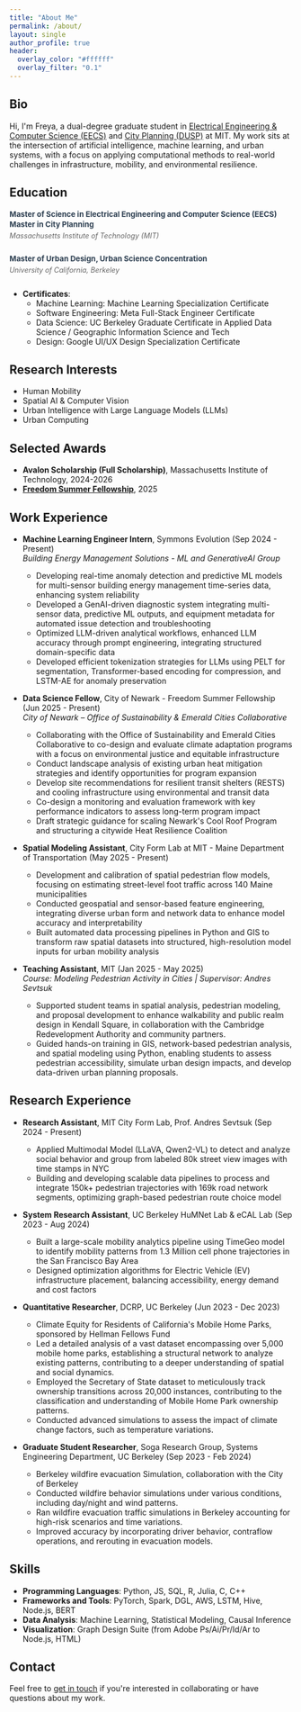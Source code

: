 ```yaml
---
title: "About Me"
permalink: /about/
layout: single
author_profile: true
header:
  overlay_color: "#ffffff"
  overlay_filter: "0.1"
---
```


<style>
  /* Make all text smaller on the about page */
  .page__content {
    font-size: 0.75em;
    padding-top: 0;
    }
  
  /* Make headings slightly smaller too */
  .page__content h2 {
    font-size: 1.25em;
    margin-top: 1.5em;
    margin-bottom: 0.5em;
      }
  
  .page__content h3 {
    font-size: 1.05em;
    margin-top: 1.2em;
    margin-bottom: 0.5em;
      }
  
  /* Adjust list items */
  .page__content ul li {
    font-size: 0.85em;
    margin-bottom: 0.4em;
    }
  
  /* Remove the custom author avatar size for About page */
  
  /* Hide the regular page title but keep header title */
  .page__content .page__title {
    display: none;
  }
  
  /* Ensure header title is styled elegantly and aligned left */
  .page__hero .page__title,
  .page__hero-overlay .page__title {
    display: inline-block !important;
    color: #0033A0 !important;
    text-shadow: none !important;
    font-size: 1.4em !important;
    font-weight: bold !important;
    border-bottom: 3px solid #0033A0 !important;
    padding-bottom: 0.3em !important;
  }
  
  /* Make header shorter and align content to left */
  .page__hero {
    padding: 1em 0 !important;
    min-height: auto !important;
    text-align: left !important;
    margin-bottom: 0 !important;
  }
  
  .page__hero-caption {
    text-align: left !important;
    margin-bottom: 0 !important;
  }
  
  /* Force header title styling */
  .page__hero .page__title,
  .page__hero-overlay .page__title {
    color: #0033A0 !important;
    border-bottom: 3px solid #0033A0 !important;
    font-size: 1.4em !important;
    font-weight: bold !important;
    display: inline-block !important;
    padding-bottom: 0.3em !important;
    text-shadow: none !important;
    background: transparent !important;
  }
  
  /* Ensure no extra spacing between header and content */
  .page__content {
    margin-top: 0 !important;
    padding-top: 0 !important;
  }
  
  .page__inner-wrap {
    margin-top: 0 !important;
    padding-top: 0 !important;
  }

  /* Style for education section */
  .education-item {
    margin-bottom: 1.8em;
    }
  
  .degree {
    font-weight: bold;
    margin-bottom: 0.2em;
    font-size: 0.95em;
    color: #2c3e50;
    }
  
  .degree:not(:first-child) {
    margin-top: 0.1em;
    }
  
  .university {
    font-style: italic;
    margin-bottom: 0.5em;
    margin-top: 0.4em;
    font-size: 0.9em;
    color: #666;
  }
  
  .courses {
    color: #555;
    margin-top: 0.5em;
    font-size: 0.85em;
    }
  
  /* Style for work experience subtitles */
  .page__content ul li em {
    color: #666;
    font-size: 0.9em;
    display: block;
    margin-bottom: 0.3em;
    font-style: italic;
    }
  </style>
  
## Bio

Hi, I'm Freya, a dual-degree graduate student in <a href="https://www.eecs.mit.edu/">Electrical Engineering & Computer Science (EECS)</a> and <a href="https://dusp.mit.edu/">City Planning (DUSP)</a> at MIT. My work sits at the intersection of artificial intelligence, machine learning, and urban systems, with a focus on applying computational methods to real-world challenges in infrastructure, mobility, and environmental resilience.

## Education

<div class="education-item">
  <div class="degree">Master of Science in Electrical Engineering and Computer Science (EECS)</div>
  <div class="degree">Master in City Planning</div>
  <div class="university">Massachusetts Institute of Technology (MIT)</div>
</div>
     
<div class="education-item">
  <div class="degree">Master of Urban Design, Urban Science Concentration</div>
  <div class="university">University of California, Berkeley</div>
</div>

* **Certificates**:
  * Machine Learning: Machine Learning Specialization Certificate
  * Software Engineering: Meta Full-Stack Engineer Certificate
  * Data Science: UC Berkeley Graduate Certificate in Applied Data Science / Geographic Information Science and Tech
  * Design: Google UI/UX Design Specialization Certificate

## Research Interests

* Human Mobility
* Spatial AI & Computer Vision
* Urban Intelligence with Large Language Models (LLMs)
* Urban Computing

## Selected Awards

* **Avalon Scholarship (Full Scholarship)**, Massachusetts Institute of Technology, 2024-2026
* **[Freedom Summer Fellowship](https://freedomsummerfellowship.com/)**, 2025

## Work Experience

* **Machine Learning Engineer Intern**, Symmons Evolution (Sep 2024 - Present)  
  *Building Energy Management Solutions - ML and GenerativeAI Group*
  * Developing real-time anomaly detection and predictive ML models for multi-sensor building energy management time-series data, enhancing system reliability
  * Developed a GenAI-driven diagnostic system integrating multi-sensor data, predictive ML outputs, and equipment metadata for automated issue detection and troubleshooting
  * Optimized LLM-driven analytical workflows, enhanced LLM accuracy through prompt engineering, integrating structured domain-specific data
  * Developed efficient tokenization strategies for LLMs using PELT for segmentation, Transformer-based encoding for compression, and LSTM-AE for anomaly preservation

* **Data Science Fellow**, City of Newark - Freedom Summer Fellowship (Jun 2025 - Present)  
  *City of Newark – Office of Sustainability & Emerald Cities Collaborative*
  * Collaborating with the Office of Sustainability and Emerald Cities Collaborative to co-design and evaluate climate adaptation programs with a focus on environmental justice and equitable infrastructure
  * Conduct landscape analysis of existing urban heat mitigation strategies and identify opportunities for program expansion
  * Develop site recommendations for resilient transit shelters (RESTS) and cooling infrastructure using environmental and transit data
  * Co-design a monitoring and evaluation framework with key performance indicators to assess long-term program impact
  * Draft strategic guidance for scaling Newark's Cool Roof Program and structuring a citywide Heat Resilience Coalition

* **Spatial Modeling Assistant**, City Form Lab at MIT - Maine Department of Transportation (May 2025 - Present)
  * Development and calibration of spatial pedestrian flow models, focusing on estimating street-level foot traffic across 140 Maine municipalities
  * Conducted geospatial and sensor-based feature engineering, integrating diverse urban form and network data to enhance model accuracy and interpretability
  * Built automated data processing pipelines in Python and GIS to transform raw spatial datasets into structured, high-resolution model inputs for urban mobility analysis

* **Teaching Assistant**, MIT (Jan 2025 - May 2025)  
  *Course: Modeling Pedestrian Activity in Cities | Supervisor: Andres Sevtsuk*
  * Supported student teams in spatial analysis, pedestrian modeling, and proposal development to enhance walkability and public realm design in Kendall Square, in collaboration with the Cambridge Redevelopment Authority and community partners.
  * Guided hands-on training in GIS, network-based pedestrian analysis, and spatial modeling using Python, enabling students to assess pedestrian accessibility, simulate urban design impacts, and develop data-driven urban planning proposals.

## Research Experience

* **Research Assistant**, MIT City Form Lab, Prof. Andres Sevtsuk (Sep 2024 - Present)
    * Applied Multimodal Model (LLaVA, Qwen2-VL) to detect and analyze social behavior and group from labeled 80k street view images with time stamps in NYC
    * Building and developing scalable data pipelines to process and integrate 150k+ pedestrian trajectories with 169k road network segments, optimizing graph-based pedestrian route choice model
  
* **System Research Assistant**, UC Berkeley HuMNet Lab & eCAL Lab (Sep 2023 - Aug 2024)
  * Built a large-scale mobility analytics pipeline using TimeGeo model to identify mobility 
  patterns from 1.3 Million cell phone trajectories in the San Francisco Bay Area
  * Designed optimization algorithms for Electric Vehicle (EV) infrastructure placement, 
  balancing accessibility, energy demand and cost factors

* **Quantitative Researcher**, DCRP, UC Berkeley (Jun 2023 - Dec 2023)
    * Climate Equity for Residents of California's Mobile Home Parks, sponsored by Hellman Fellows Fund
    * Led a detailed analysis of a vast dataset encompassing over 5,000 mobile home parks, establishing a structural network to analyze existing patterns, contributing to a deeper understanding of spatial and social dynamics.
    * Employed the Secretary of State dataset to meticulously track ownership transitions across 20,000 instances, contributing to the classification and understanding of Mobile Home Park ownership patterns.
    * Conducted advanced simulations to assess the impact of climate change factors, such as temperature variations.

* **Graduate Student Researcher**, Soga Research Group, Systems Engineering Department, UC Berkeley (Sep 2023 - Feb 2024)
    * Berkeley wildfire evacuation Simulation, collaboration with the City of Berkeley
    * Conducted wildfire behavior simulations under various conditions, including day/night and wind patterns.
    * Ran wildfire evacuation traffic simulations in Berkeley accounting for high-risk scenarios and time variations.
    * Improved accuracy by incorporating driver behavior, contraflow operations, and rerouting in evacuation models.

## Skills

* **Programming Languages**: Python, JS, SQL, R, Julia, C, C++
* **Frameworks and Tools**: PyTorch, Spark, DGL, AWS, LSTM, Hive, Node.js, BERT
* **Data Analysis**: Machine Learning, Statistical Modeling, Causal Inference
* **Visualization**: Graph Design Suite (from Adobe Ps/Ai/Pr/Id/Ar to Node.js, HTML)

## Contact

Feel free to [get in touch](/contact/) if you're interested in collaborating or have questions about my work.


